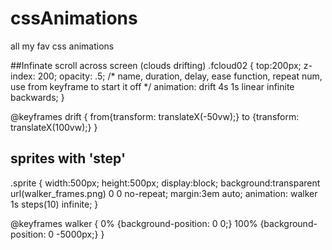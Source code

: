 # cssAnimations
all my fav css animations

##Infinate scroll across screen (clouds drifting)
.fcloud02 {
		top:200px;
		z-index: 200;
		opacity: .5;
    /* name, duration, delay, ease function, repeat num, use from keyframe to start it off */
		animation: drift 4s 1s linear infinite backwards;
	}

@keyframes drift {
	from{transform: translateX(-50vw);}
	to {transform: translateX(100vw);}
}

## sprites with 'step'
.sprite {
	width:500px;
	height:500px;
	display:block;
	background:transparent url(walker_frames.png) 0 0 no-repeat;
	margin:3em auto;
	animation: walker 1s steps(10) infinite;
}


@keyframes walker {
	0% {background-position: 0 0;}
	100% {background-position: 0 -5000px;}
}
